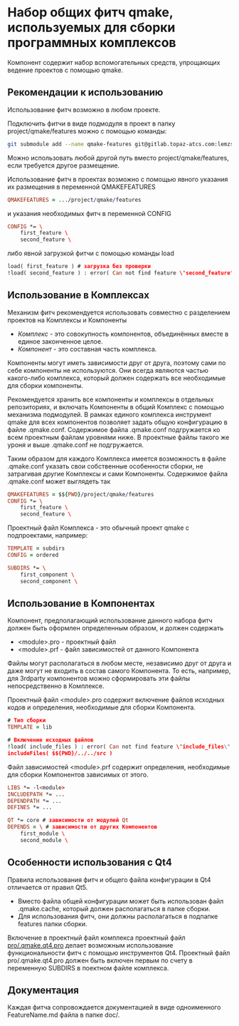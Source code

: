 # Набор общих фитч qmake, используемых для сборки программных комплексов

Компонент содержит набор вспомогательных средств, упрощающих ведение проектов с помощью qmake.

## Рекомендации к использованию

Использование фитч возможно в любом проекте.

Подключить фитчи в виде подмодуля в проект в папку project/qmake/features можно с помощью команды:

```bash
git submodule add --name qmake-features git@gitlab.topaz-atcs.com:lemzsdk/qmake-features.git project/qmake/features
```

Можно использовать любой другой путь вместо project/qmake/features, если требуется другое размещение.

Использование фитч в проектах возможно с помощью явного указания их размещения в переменной QMAKEFEATURES

```pro
QMAKEFEATURES = .../project/qmake/features
```

и указания необходимых фитч в переменной CONFIG

```pro
CONFIG *= \
    first_feature \
    second_feature \
```

либо явной загрузкой фитчи с помощью команды load

```pro
load( first_feature ) # загрузка без проверки
!load( second_feature ) : error( Can not find feature \"second_feature\" ) # загрузка с проверкой
```

## Использование в Комплексах

Механизм фитч рекомендуется использовать совместно с разделением проектов на Комплексы и Компоненты

* *Комплекс* - это совокупность компонентов, объединённых вместе в единое законченное целое.
* *Компонент* - это составная часть комплекса.

Компоненты могут иметь зависимости друг от друга, поэтому сами по себе компоненты не используются.
Они всегда являются частью какого-либо комплекса, который должен содержать все необходимые для сборки компоненты.

Рекомендуется хранить все компоненты и комплексы в отдельных репозиториях, и включать Компоненты в общий Комплекс с помощью механизма подмодулей.
В рамках единого комплекса инструмент qmake для всех компонентов позволяет задать общую конфигурацию в файле .qmake.conf.
Содержимое файла .qmake.conf подгружается ко всем проектным файлам уровнями ниже. В проектные файлы такого же уроня и выше .qmake.conf не подгружается.

Таким образом для каждого Комплекса имеется возможность в файле .qmake.conf указать свои собственные особенности сборки, не затрагивая другие Комплексы и сами Компоненты.
Содержимое файла .qmake.conf может выглядеть так

```pro
QMAKEFEATURES = $${PWD}/project/qmake/features
CONFIG *= \
    first_feature \
    second_feature \
```

Проектный файл Комплекса - это обычный проект qmake с подпроектами, например:

```pro
TEMPLATE = subdirs
CONFIG = ordered

SUBDIRS *= \
    first_component \
    second_component \
```

## Использование в Компонентах

Компонент, предполагающий использование данного набора фитч должен быть оформлен определенным образом, и должен содержать

* \<module\>.pro - проектный файл
* \<module\>.prf - файл зависимостей от данного Компонента

Файлы могут располагаться в любом месте, независимо друг от друга и даже могут не входить в состав самого Компонента.
То есть, например, для 3rdparty компонентов можно сформировать эти файлы непосредственно в Комплексе.

Проектный файл \<module\>.pro содержит включение файлов исходных кодов и определения, необходимые для сборки Компонента.

```pro
# Тип сборки
TEMPLATE = lib

# Включение исходных файлов
!load( include_files ) : error( Can not find feature \"include_files\" )
includeFiles( $${PWD}/../../src )
```

Файл зависимостей \<module\>.prf содержит определения, необходимые для сборки Компонентов зависимых от этого.

```pro
LIBS *= -l<module>
INCLUDEPATH *= ...
DEPENDPATH *= ...
DEFINES *= ...

QT *= core # зависимости от модулей Qt
DEPENDS = \ # зависимости от других Компонентов
    first_module \
    second_module \
```

## Особенности использования с Qt4

Правила использования фитч и общего файла конфигурации в Qt4 отличается от правил Qt5.

* Вместо файла общей конфигурации может быть использован файл .qmake.cache, который должен располагаться в папке сборки.
* Для использования фитч, они должны располагаться в подпапке features папки сборки.

Включение в проектный файл комплекса проектный файл [pro/.qmake.qt4.pro](pro/.qmake.qt4.pro) делает возможным использование функциональности фитч с помощью инструментов Qt4.
Проектный файл pro/.qmake.qt4.pro должен быть включен первым по счету в переменную SUBDIRS в поектном файле комплекса.

## Документация

Каждая фитча сопровождается документацией в виде одноименного FeatureName.md файла в папке doc/<locale>.

